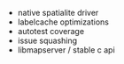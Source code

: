 * native spatialite driver
* labelcache optimizations
* autotest coverage
* issue squashing
* libmapserver / stable c api